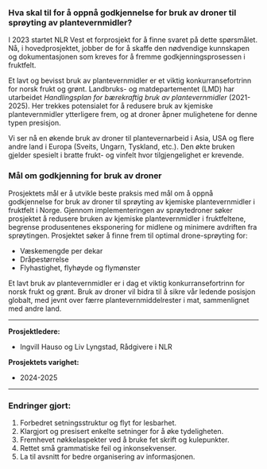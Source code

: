 ### Hva skal til for å oppnå godkjennelse for bruk av droner til sprøyting av plantevernmidler?

I 2023 startet NLR Vest et forprosjekt for å finne svaret på dette spørsmålet. Nå, i hovedprosjektet, jobber de for å skaffe den nødvendige kunnskapen og dokumentasjonen som kreves for å fremme godkjenningsprosessen i fruktfelt.

Et lavt og bevisst bruk av plantevernmidler er et viktig konkurransefortrinn for norsk frukt og grønt. Landbruks- og matdepartementet (LMD) har utarbeidet _Handlingsplan for bærekraftig bruk av plantevernmidler_ (2021-2025). Her trekkes potensialet for å redusere bruk av kjemiske plantevernmidler ytterligere frem, og at droner åpner mulighetene for denne typen presisjon.

Vi ser nå en økende bruk av droner til plantevernarbeid i Asia, USA og flere andre land i Europa (Sveits, Ungarn, Tyskland, etc.). Den økte bruken gjelder spesielt i bratte frukt- og vinfelt hvor tilgjengelighet er krevende.

### Mål om godkjenning for bruk av droner

Prosjektets mål er å utvikle beste praksis med mål om å oppnå godkjennelse for bruk av droner til sprøyting av kjemiske plantevernmidler i fruktfelt i Norge. Gjennom implementeringen av sprøytedroner søker prosjektet å redusere bruken av kjemiske plantevernmidler i fruktfeltene, begrense produsentenes eksponering for midlene og minimere avdriften fra sprøytingen. Prosjektet søker å finne frem til optimal drone-sprøyting for:

* Væskemengde per dekar
* Dråpestørrelse
* Flyhastighet, flyhøyde og flymønster

Et lavt bruk av plantevernmidler er i dag et viktig konkurransefortrinn for norsk frukt og grønt. Bruk av droner vil bidra til å sikre vår ledende posisjon globalt, med jevnt over færre plantevernmiddelrester i mat, sammenlignet med andre land.

---

**Prosjektledere:**

* Ingvill Hauso og Liv Lyngstad, Rådgivere i NLR

**Prosjektets varighet:**

* 2024-2025

---

### Endringer gjort:
1. Forbedret setningsstruktur og flyt for lesbarhet.
2. Klargjort og presisert enkelte setninger for å øke tydeligheten.
3. Fremhevet nøkkelaspekter ved å bruke fet skrift og kulepunkter.
4. Rettet små grammatiske feil og inkonsekvenser.
5. La til avsnitt for bedre organisering av informasjonen.